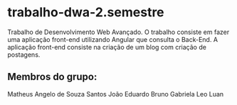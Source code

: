 # trabalho-dwa-2.semestre
Trabalho de Desenvolvimento Web Avançado. O trabalho consiste em fazer uma aplicação front-end utilizando Angular que consulta o Back-End. 
A aplicação front-end consiste na criação de um blog com criação de postagens.
## Membros do grupo: 
Matheus Angelo de Souza Santos
João
Eduardo
Bruno
Gabriela
Leo
Luan
